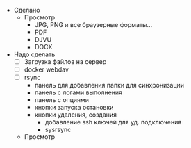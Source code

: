 - Сделано
    - Просмотр
        - JPG, PNG и все браузерные форматы...
        - PDF
        - DJVU
        - DOCX
- Надо сделать
    - [ ] Загрузка файлов на сервер
    - [ ] docker webdav
    - [ ] rsync
        - панель для добавления папки для синхронизации
        - панель с логами выполнения
        - панель с опциями
        - кнопки запуска остановки
        - кнопки удаления, создания
            - добавление ssh ключей для уд. подключения
            - sysrsync
    - Просмотр
